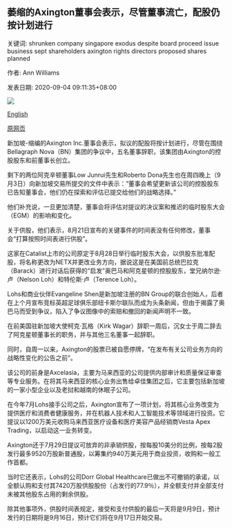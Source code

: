 ## 萎缩的Axington董事会表示，尽管董事流亡，配股仍按计划进行

关键词: shrunken company singapore exodus despite board proceed issue business sept shareholders axington rights directors proposed shares planned

作者: Ann Williams

发表日期: 2020-09-04 09:11:35+08:00

![](https://www.straitstimes.com/sites/default/files/styles/x_large/public/articles/2020/09/04/fhaxington0409.jpg?itok=BCb-2arX)

[English](Shrunken%20Axington%20board%20says%20rights%20issue%20to%20proceed%20as%20planned%2C%20despite%20directors%27%20exodus.md)

[原网页](https://www.straitstimes.com/business/companies-markets/shrunken-axington-board-says-rights-issue-to-proceed-as-planned-despite)

新加坡-缩编的Axington Inc.董事会表示，拟议的配股将按计划进行，尽管在围绕Bellagraph Nova（BN）集团的争议中，五名董事辞职，该集团由Axington的控股股东和前董事长创立。

剩下的两位阿克辛顿董事Low Junrui先生和Roberto Dona先生也在周四晚上（9月3日）向新加坡交易所提交的文件中表示：“董事会希望更新该公司的控股股东已告知董事会，他们仍在探索和评估已提交给他们的战略选择。”

他们补充说，一旦更加清楚，董事会将评估对提议的决议案和推迟的临时股东大会（EGM）的影响和变化。

关于供股，他们表示，8月21日宣布的关键事件的时间表没有任何修改，董事会“打算按照时间表进行供股”。

这家在Catalist上市的公司原定于8月28日举行临时股东大会，以供股东批准配股，将名称更改为NETX并更改业务方向，据说这是在美国前总统巴拉克（Barack）进行对话后获得的“启发”奥巴马和阿克星顿的控股股东，堂兄纳尔逊·卢（Nelson Loh）和特伦斯·卢（Terence Loh）。

Lohs和商业伙伴Evangeline Shen是新加坡注册的BN Group的联合创始人，后者在上个月宣布竞标英超足球俱乐部纽卡斯尔联队而成为头条新闻，但由于揭露了奥巴马而受到争议，陷入了争议图像中的索赔和撤回的新闻声明不一致。

在前美国驻新加坡大使柯克·瓦格（Kirk Wagar）辞职一周后，沉女士于周二辞去了阿克星顿董事长的职务，并与其他三名董事一起辞职。

同时，自周一以来，Axington的股票已被自愿停牌，“在发布有关公司业务方向的战略性变化的公告之前”。

该公司的前身是Axcelasia，主要为马来西亚的公司提供内部审计和质量保证审查等专业服务。在将其马来西亚的核心业务出售给卓佳集团之后，它主要包括新加坡的一家小型企业以及老挝和越南的休眠子公司。

在今年7月Lohs接手公司之后，Axington宣布了一项计划，将其核心业务改变为提供医疗和消费者健康服务，并在机器人技术和人工智能技术等领域进行投资。它提议以1200万美元收购马来西亚医疗设备和医疗美容产品经销商Vesta Apex Trading，以启动这一业务转变。

Axington还于7月29日提议可放弃的非承销供股，按每股10美分的比例，按每2股发行最多9520万股新普通股，以筹集约940万美元用于商业投资，收购和一般工作首都。

当时它还表示，Lohs的公司Dorr Global Healthcare已做出不可撤销的承诺，以全额认购和支付其7420万股供股股份（占发行的77.9％），并全额支付并全部支付未被其他股东占用的剩余供股。

除其他事项外，供股时间表规定，接受和支付供股的最后一天将是9月9日，预计发行的日期将是9月16日，预计它们将在9月17日开始交易。
